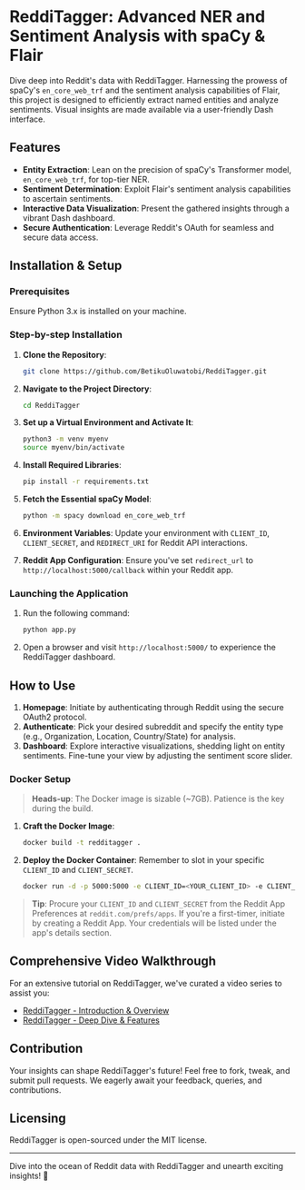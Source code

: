 # ReddiTagger: Advanced NER and Sentiment Analysis with spaCy & Flair

Dive deep into Reddit's data with ReddiTagger. Harnessing the prowess of spaCy's `en_core_web_trf` and the sentiment analysis capabilities of Flair, this project is designed to efficiently extract named entities and analyze sentiments. Visual insights are made available via a user-friendly Dash interface.

## Features

- **Entity Extraction**: Lean on the precision of spaCy's Transformer model, `en_core_web_trf`, for top-tier NER.
- **Sentiment Determination**: Exploit Flair's sentiment analysis capabilities to ascertain sentiments.
- **Interactive Data Visualization**: Present the gathered insights through a vibrant Dash dashboard.
- **Secure Authentication**: Leverage Reddit's OAuth for seamless and secure data access.

## Installation & Setup

### Prerequisites

Ensure Python 3.x is installed on your machine.

### Step-by-step Installation

1. **Clone the Repository**:
   ```bash
   git clone https://github.com/BetikuOluwatobi/ReddiTagger.git
   ```

2. **Navigate to the Project Directory**:
   ```bash
   cd ReddiTagger
   ```

3. **Set up a Virtual Environment and Activate It**:
   ```bash
   python3 -m venv myenv
   source myenv/bin/activate
   ```

4. **Install Required Libraries**:
   ```bash
   pip install -r requirements.txt
   ```

5. **Fetch the Essential spaCy Model**:
   ```bash
   python -m spacy download en_core_web_trf
   ```

6. **Environment Variables**: Update your environment with `CLIENT_ID`, `CLIENT_SECRET`, and `REDIRECT_URI` for Reddit API interactions.
   
7. **Reddit App Configuration**: Ensure you've set `redirect_url` to `http://localhost:5000/callback` within your Reddit app.

### Launching the Application

1. Run the following command:
   ```bash
   python app.py
   ```

2. Open a browser and visit `http://localhost:5000/` to experience the ReddiTagger dashboard.

## How to Use

1. **Homepage**: Initiate by authenticating through Reddit using the secure OAuth2 protocol.
2. **Authenticate**: Pick your desired subreddit and specify the entity type (e.g., Organization, Location, Country/State) for analysis.
3. **Dashboard**: Explore interactive visualizations, shedding light on entity sentiments. Fine-tune your view by adjusting the sentiment score slider.

### Docker Setup

> **Heads-up**: The Docker image is sizable (~7GB). Patience is the key during the build.

1. **Craft the Docker Image**:
   ```bash
   docker build -t redditagger .
   ```

2. **Deploy the Docker Container**: Remember to slot in your specific `CLIENT_ID` and `CLIENT_SECRET`.
   ```bash
   docker run -d -p 5000:5000 -e CLIENT_ID=<YOUR_CLIENT_ID> -e CLIENT_SECRET=<YOUR_CLIENT_SECRET> redditagger
   ```

> **Tip**: Procure your `CLIENT_ID` and `CLIENT_SECRET` from the Reddit App Preferences at `reddit.com/prefs/apps`. If you're a first-timer, initiate by creating a Reddit App. Your credentials will be listed under the app's details section.

## Comprehensive Video Walkthrough

For an extensive tutorial on ReddiTagger, we've curated a video series to assist you:
- [ReddiTagger - Introduction & Overview](https://youtu.be/XQZ4CF-KoDc)
- [ReddiTagger - Deep Dive & Features](https://youtu.be/gRfhRyPEqWI)

## Contribution

Your insights can shape ReddiTagger's future! Feel free to fork, tweak, and submit pull requests. We eagerly await your feedback, queries, and contributions.

## Licensing

ReddiTagger is open-sourced under the MIT license.

---

Dive into the ocean of Reddit data with ReddiTagger and unearth exciting insights! 🚀
